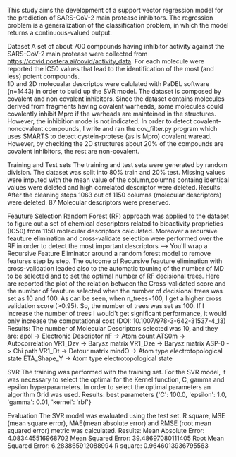 This study aims the development of a support vector regression model for the prediction of SARS-CoV-2 main protease inhibitors.
The regression problem is a generalization of the classification problem, in which the model returns a continuous-valued output.

Dataset
A set of about 700 compounds having inhibitor activity against the SARS-CoV-2 main protease were collected from https://covid.postera.ai/covid/activity_data. For each molecule were reported the IC50 values that lead to the identification of the most (and less) potent compounds.  
1D and 2D molecualar descriptos were calulated with PaDEL software (n=1443) in order to build up the SVR model.
The dataset is composed by covalent and non covalent inhibitors. Since the dataset contains molecules derived from fragments having covalent warheads, some molecules could covalently inhibit Mpro if the warheads are mainteined in the structures. However, the inhibition mode is not indicated. In order to detect covalent-noncovalent compounds, I write and ran the cov_filter.py program which uses SMARTS to detect cystein-protese (as is Mpro) covalent waread. However, by checking the 2D structures about 20% of the compounds are covalent inhibitors, the rest are non-covalent.

Training and Test sets
The training and test sets were generated by random division. The dataset was split into 80% train and 20% test.
Missing values were imputed with the mean value of the column,columns containg identical values were deleted and high correlated descriptor were deleted.
Results:
After the cleaning steps 1063 out of 1150 columns (molecular descriptors) were deleted.
87 Molecular descriptors were preserved.

Feauture Selection
Random Forest (RF) approach was applied to the dataset to figure out a set of chemical descriptors related to bioactivity proprieties (IC50) from 1150 molecular descriptors calculated. Moreover a recursive feauture elimination and cross-validate selection were performed over the RF in order to detect the most important descriptors --> You'll wrap a Recursive Feature Eliminator around a random forest model to remove features step by step. 
The outcome of Recursive feauture elimination with cross-validation leaded also to the automatic touning of the number of MD to be selected and to set the optimal number of RF decisional trees. 
Here are reported the plot of the relation between the Cross-validated score and the number of feauture selected when the number of decisional trees was set as 10 and 100. As can be seen, when n_trees=100, I get a higher cross validation score (>0.95). So, the number of trees was set as 100. If I increase the number of trees I would't get significant performance, it would only increase the computational cost (DOI: 10.1007/978-3-642-31537-4_13)
Results:
The number of Molecular Descriptors selected was 10, and they are:
apol -> Electronic Descriptor
nF -> Atom count
ATS0m -> Autocorrelation
VR1_Dzv -> Barysz matrix
VR1_Dze -> Barysz matrix
ASP-0 -> Chi path
VR1_Dt -> Detour matrix
mindO -> Atom type electrotopological state
ETA_Shape_Y -> Atom type electrotopological state


SVR
The training was performed with the training set.
For the SVR model, it was necessary to select the optimal for the Kernel function, C, gamma and epsilon hyperparameters. In order to select the optimal parameters an algorithm Grid was used.
Results:
best parameters  {'C': 100.0, 'epsilon': 1.0, 'gamma': 0.01, 'kernel': 'rbf'}

Evaluation
The SVR model was evaluated using the test set. R square, MSE (mean square error), MAE(mean absolute error) and RMSE (root mean squared error) metric was calculated.
Results:
Mean Absolute Error: 4.083445516968702
Mean Squared Error: 39.48697080111405
Root Mean Squared Error: 6.283865912088994
R square:  0.9646013936795563


